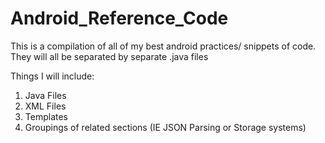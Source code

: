 Android_Reference_Code
======================

This is a compilation of all of my best android practices/ snippets of code. They will all be separated by separate .java files

Things I will include:
1) Java Files
2) XML Files
3) Templates
4) Groupings of related sections (IE JSON Parsing or Storage systems)
